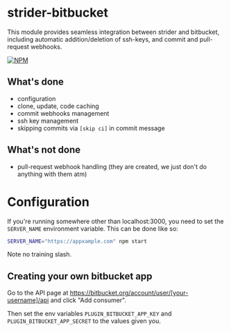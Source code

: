 strider-bitbucket
=================

This module provides seamless integration between strider and bitbucket,
including automatic addition/deletion of ssh-keys, and commit and pull-request
webhooks.

[![NPM](https://nodei.co/npm/strider-bitbucket.png)](https://nodei.co/npm/strider-bitbucket/)

## What's done

- configuration
- clone, update, code caching
- commit webhooks management
- ssh key management
- skipping commits via `[skip ci]` in commit message

## What's not done

- pull-request webhook handling (they are created, we just don't do anything with them atm)

# Configuration

If you're running somewhere other than localhost:3000, you need to set
the `SERVER_NAME` environment variable. This can be done like so:

```bash
SERVER_NAME="https://appxample.com" npm start
```

Note no training slash.

## Creating your own bitbucket app

Go to the API page at
https://bitbucket.org/account/user/[your-username]/api and click "Add
consumer".

Then set the env variables `PLUGIN_BITBUCKET_APP_KEY` and
`PLUGIN_BITBUCKET_APP_SECRET` to the values given you.
